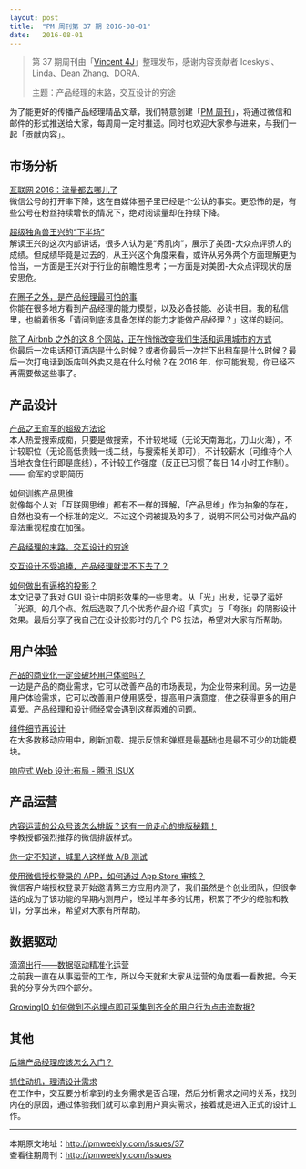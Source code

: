 ```yaml
---
layout: post
title:  "PM 周刊第 37 期 2016-08-01"
date:   2016-08-01
---
```


> 第 37 期周刊由「[Vincent 4J](http://pmweekly.com/contributors#vincent4j)」整理发布，感谢内容贡献者 Iceskysl、Linda、Dean Zhang、DORA、
> 
> 主题：产品经理的末路，交互设计的穷途

为了能更好的传播产品经理精品文章，我们特意创建「[PM 周刊](http://pmweekly.com/)」，将通过微信和邮件的形式推送给大家，每周周一定时推送。同时也欢迎大家参与进来，与我们一起「贡献内容」。 


## 市场分析

[互联网 2016：流量都去哪儿了](http://mp.weixin.qq.com/s?__biz=MjM5NTMyNDI1NA==&mid=2649979835&idx=1&sn=05c4f2c1542fd770dad09325dbfac8e2&scene=1&srcid=0730BWDWpq6sOsa0TT9Om7kr#rd)   
微信公号的打开率下降，这在自媒体圈子里已经是个公认的事实。更恐怖的是，有些公号在粉丝持续增长的情况下，绝对阅读量却在持续下降。   

[超级独角兽王兴的“下半场”](http://mp.weixin.qq.com/s?__biz=MjM5MjgwNjgwMA==&mid=2649764900&idx=1&sn=b21d6b7e024bcc1d7dae6c24dba12918&scene=1&srcid=0725Ftz44166DzRmimcIIIdD#rd)   
解读王兴的这次内部讲话，很多人认为是“秀肌肉”，展示了美团-大众点评骄人的成绩。但成绩毕竟是过去的，从王兴这个角度来看，或许从另外两个方面理解更为恰当，一方面是王兴对于行业的前瞻性思考；一方面是对美团-大众点评现状的居安思危。   

[在圈子之外，是产品经理最可怕的事](https://zhuanlan.zhihu.com/p/21720928?from=groupmessage&isappinstalled=1)     
你能在很多地方看到产品经理的能力模型，以及必备技能、必读书目。我的私信里，也躺着很多「请问到底该具备怎样的能力才能做产品经理？」这样的疑问。

[除了 Airbnb 之外的这 8 个网站，正在悄悄改变我们生活和运用城市的方式](http://www.geekpark.net/topics/216075)   
你最后一次电话预订酒店是什么时候？或者你最后一次拦下出租车是什么时候？最后一次打电话到饭店叫外卖又是在什么时候？在 2016 年，你可能发现，你已经不再需要做这些事了。   


## 产品设计

[产品之王俞军的超级方法论](http://mp.weixin.qq.com/s?__biz=MzAxNzU1ODM4NA==&mid=2652375537&idx=1&sn=0310638719aeaa1067e1c0483d8a2d7c&scene=1&srcid=0725PykNaHY6FQXDH7UCjDNO#rd)    
本人热爱搜索成痴，只要是做搜索，不计较地域（无论天南海北，刀山火海），不计较职位（无论高低贵贱一线二线，与搜索相关即可），不计较薪水（可维持个人当地衣食住行即是底线），不计较工作强度（反正已习惯了每日 14 小时工作制）。—— 俞军的求职简历  

[如何训练产品思维](https://zhuanlan.zhihu.com/p/21719884?from=groupmessage&isappinstalled=1)   
就像每个人对「互联网思维」都有不一样的理解，「产品思维」作为抽象的存在，自然也没有一个标准的定义。不过这个词被提及的多了，说明不同公司对做产品的章法重视程度在加强。   

[产品经理的末路，交互设计的穷途](http://mp.weixin.qq.com/s?__biz=MzAxNjI0NjE2OA==&mid=2651278907&idx=1&sn=a81017c8ade7c00f22a38eebc70dfaa5&scene=1&srcid=0714XzOw1Okxw5CJBfsQS4eb#rd)   

[交互设计不受追捧，产品经理就混不下去了？](https://zhuanlan.zhihu.com/p/21725961?from=groupmessage&isappinstalled=1)   

[如何做出有逼格的投影？](http://mp.weixin.qq.com/s?__biz=MzI3MjA1MTY2NA==&mid=2649904770&idx=1&sn=17f9a49684d3cbc774b2c6654686a880&scene=1&srcid=0730SQI5wcwvvIeTzcSm7fI1#rd)    
本文记录了我对 GUI 设计中阴影效果的一些思考。从「光」出发，记录了运好「光源」的几个点。然后选取了几个优秀作品介绍「真实」与「夸张」的阴影设计效果。最后分享了我自己在设计投影时的几个 PS 技法，希望对大家有所帮助。


## 用户体验

[产品的商业化一定会破坏用户体验吗？](http://uedc.163.com/12529.html)   
一边是产品的商业需求，它可以改善产品的市场表现，为企业带来利润。另一边是用户体验需求，它可以改善用户使用感受，提高用户满意度，使之获得更多的用户喜爱。产品经理和设计师经常会遇到这样两难的问题。  

[组件细节再设计](http://mp.weixin.qq.com/s?__biz=MzIwNDEyOTU2Ng==&mid=2649913281&idx=1&sn=36356b663b8df3a5597434848de6baac&scene=1&srcid=0730gajaBObCvgDBGI3FpxLf#rd)   
在大多数移动应用中，刷新加载、提示反馈和弹框是最基础也是最不可少的功能模块。   

[响应式 Web 设计:布局 - 腾讯 ISUX](http://mp.weixin.qq.com/s?__biz=MjM5NzQxMDkwMg==&mid=2655403038&idx=1&sn=af57dd39ece0e2bab9a48ca4a6f8b22a&scene=1&srcid=0730iCdRcKrwH1UKF9CD2O2M#rd)   

## 产品运营

[内容运营的公众号该怎么排版？这有一份走心的排版秘籍！](http://toutiao.com/i6312591861374517761/?tt_from=weixin&utm_campaign=client_share&from=groupmessage&app=explore_article&utm_source=weixin&isappinstalled=1&iid=4973794689&utm_medium=toutiao_ios&wxshare_count=2&pbid=18321104661)     
李教授都强烈推荐的微信排版样式。 

[你一定不知道，城里人这样做 A/B 测试](http://mp.weixin.qq.com/s?__biz=MjM5ODg1NDI4OA==&mid=2651339149&idx=1&sn=913e18ca69d6cffcde0c1b45ad6b1daa&scene=1&srcid=0727eVl6DSCZonPKdTQ8nopX#rd)   

[使用微信授权登录的 APP，如何通过 App Store 审核？](http://m.cyzone.cn/a/20140727/260976.html)   
微信客户端授权登录开始邀请第三方应用内测了，我们虽然是个创业团队，但很幸运的成为了该功能的早期内测用户，经过半年多的试用，积累了不少的经验和教训，分享出来，希望对大家有所帮助。  



## 数据驱动

[滴滴出行——数据驱动精准化运营](http://mp.weixin.qq.com/s?__biz=MzI5MjM3OTA0MA==&mid=2247483723&idx=1&sn=7c7f09a22dd8f22018310c9e36b396e8&scene=1&srcid=0730qdgStZeEBULNBRt8nfll#rd)   
之前我一直在从事运营的工作，所以今天就和大家从运营的角度看一看数据。今天我的分享分为四个部分。   

[GrowingIO 如何做到不必埋点即可采集到齐全的用户行为点击流数据?](https://www.zhihu.com/question/38000812#answer-28737016)   

## 其他

[后端产品经理应该怎么入门？](https://www.zhihu.com/question/48881052#answer-40982099)   

[抓住动机，理清设计需求](http://mp.weixin.qq.com/s?__biz=MzAxMzc5NDAyMw==&mid=2650510064&idx=1&sn=becc8a527f9d472f8bfb3e011b85142e&scene=1&srcid=0801flT9n34Pgbx7x7XcIYVe#rd)   
在工作中，交互要分析拿到的业务需求是否合理，然后分析需求之间的关系，找到内在的原因，通过体验我们就可以拿到用户真实需求，接着就是进入正式的设计工作。

---
本期原文地址：<http://pmweekly.com/issues/37>     
查看往期周刊：<http://pmweekly.com/issues>    